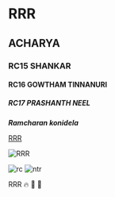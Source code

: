 # RRR
## ACHARYA
### RC15 SHANKAR
#### RC16 GOWTHAM TINNANURI
##### RC17 PRASHANTH NEEL

***Ramcharan konidela***

[RRR](https://www.google.com/search?channel=fs&client=ubuntu&q=rrr+movie) 

![RRR](https://images.indianexpress.com/2021/01/rrr-release-date-1200.jpg) 

![rc](https://c.tenor.com/0wJqXIjUygYAAAAC/rrr-ram-charan.gif) 
![ntr](https://c.tenor.com/YtTbTll7TNcAAAAC/ntr-rrrmovie.gif)

RRR 🔥 🤝 🌊 

